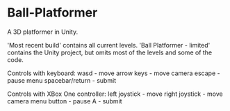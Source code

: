 # Ball-Platformer
A 3D platformer in Unity.

'Most recent build' contains all current levels.
'Ball Platformer - limited' contains the Unity project, but omits most of the levels and some of the code.

Controls with keyboard:
wasd - move
arrow keys - move camera
escape - pause menu
spacebar/return - submit

Controls with XBox One controller:
left joystick - move
right joystick - move camera
menu button - pause
A - submit